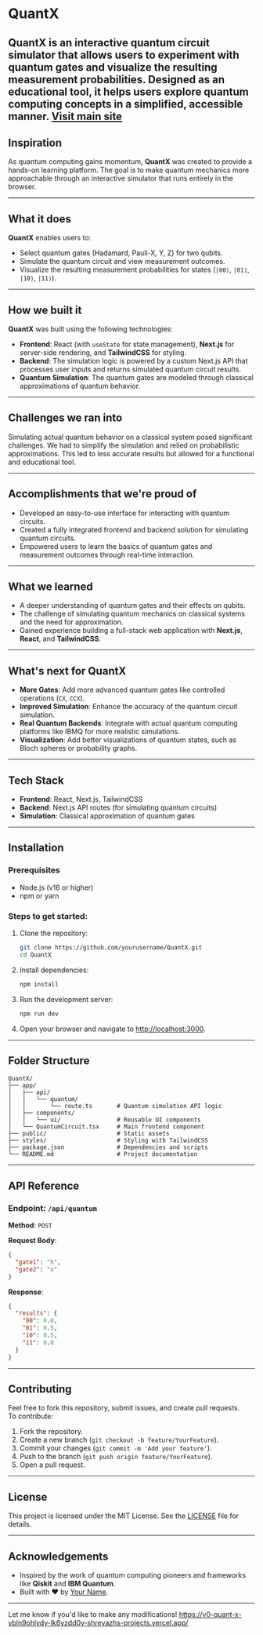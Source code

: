 # **QuantX**

**QuantX** is an interactive quantum circuit simulator that allows users to experiment with quantum gates and visualize the resulting measurement probabilities. Designed as an educational tool, it helps users explore quantum computing concepts in a simplified, accessible manner.
[Visit main site](https://v0-quant-x-vbln9ohlydy-lk6yzdd0y-shreyazhs-projects.vercel.app/)
---

## **Inspiration**
As quantum computing gains momentum, **QuantX** was created to provide a hands-on learning platform. The goal is to make quantum mechanics more approachable through an interactive simulator that runs entirely in the browser.

---

## **What it does**
**QuantX** enables users to:
- Select quantum gates (Hadamard, Pauli-X, Y, Z) for two qubits.
- Simulate the quantum circuit and view measurement outcomes.
- Visualize the resulting measurement probabilities for states (`|00⟩`, `|01⟩`, `|10⟩`, `|11⟩`).

---

## **How we built it**
**QuantX** was built using the following technologies:
- **Frontend**: React (with `useState` for state management), **Next.js** for server-side rendering, and **TailwindCSS** for styling.
- **Backend**: The simulation logic is powered by a custom Next.js API that processes user inputs and returns simulated quantum circuit results.
- **Quantum Simulation**: The quantum gates are modeled through classical approximations of quantum behavior.

---

## **Challenges we ran into**
Simulating actual quantum behavior on a classical system posed significant challenges. We had to simplify the simulation and relied on probabilistic approximations. This led to less accurate results but allowed for a functional and educational tool.

---

## **Accomplishments that we're proud of**
- Developed an easy-to-use interface for interacting with quantum circuits.
- Created a fully integrated frontend and backend solution for simulating quantum circuits.
- Empowered users to learn the basics of quantum gates and measurement outcomes through real-time interaction.

---

## **What we learned**
- A deeper understanding of quantum gates and their effects on qubits.
- The challenge of simulating quantum mechanics on classical systems and the need for approximation.
- Gained experience building a full-stack web application with **Next.js**, **React**, and **TailwindCSS**.

---

## **What's next for QuantX**
- **More Gates**: Add more advanced quantum gates like controlled operations (`CX`, `CCX`).
- **Improved Simulation**: Enhance the accuracy of the quantum circuit simulation.
- **Real Quantum Backends**: Integrate with actual quantum computing platforms like IBMQ for more realistic simulations.
- **Visualization**: Add better visualizations of quantum states, such as Bloch spheres or probability graphs.

---

## **Tech Stack**
- **Frontend**: React, Next.js, TailwindCSS
- **Backend**: Next.js API routes (for simulating quantum circuits)
- **Simulation**: Classical approximation of quantum gates

---

## **Installation**

### Prerequisites
- Node.js (v16 or higher)
- npm or yarn

### Steps to get started:
1. Clone the repository:
   ```bash
   git clone https://github.com/yourusername/QuantX.git
   cd QuantX
   ```

2. Install dependencies:
   ```bash
   npm install
   ```

3. Run the development server:
   ```bash
   npm run dev
   ```

4. Open your browser and navigate to [http://localhost:3000](http://localhost:3000).

---

## **Folder Structure**
```plaintext
QuantX/
├── app/
│   ├── api/
│   │   └── quantum/
│   │       └── route.ts       # Quantum simulation API logic
│   ├── components/
│   │   └── ui/                # Reusable UI components
│   └── QuantumCircuit.tsx     # Main frontend component
├── public/                    # Static assets
├── styles/                    # Styling with TailwindCSS
├── package.json               # Dependencies and scripts
└── README.md                  # Project documentation
```

---

## **API Reference**

### **Endpoint**: `/api/quantum`  
**Method**: `POST`

**Request Body**:
```json
{
  "gate1": "h",
  "gate2": "x"
}
```

**Response**:
```json
{
  "results": {
    "00": 0.0,
    "01": 0.5,
    "10": 0.5,
    "11": 0.0
  }
}
```

---

## **Contributing**
Feel free to fork this repository, submit issues, and create pull requests.  
To contribute:
1. Fork the repository.
2. Create a new branch (`git checkout -b feature/YourFeature`).
3. Commit your changes (`git commit -m 'Add your feature'`).
4. Push to the branch (`git push origin feature/YourFeature`).
5. Open a pull request.

---

## **License**
This project is licensed under the MIT License. See the [LICENSE](LICENSE) file for details.

---

## **Acknowledgements**
- Inspired by the work of quantum computing pioneers and frameworks like **Qiskit** and **IBM Quantum**.
- Built with ❤️ by [Your Name](https://github.com/shreyazh).

---

Let me know if you'd like to make any modifications!
https://v0-quant-x-vbln9ohlydy-lk6yzdd0y-shreyazhs-projects.vercel.app/

